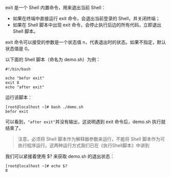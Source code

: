 exit 是一个 Shell 内置命令，用来退出当前 Shell：
- 如果在终端中直接运行 exit 命令，会退出当前登录的 Shell，并关闭终端；
- 如果在 Shell 脚本中出现 exit 命令，会停止执行后边的所有代码，立即退出 Shell 脚本。

exit 命令可以接受的参数是一个状态值 n，代表退出时的状态。如果不指定，默认状态值是 0。

以下面的 Shell 脚本（命名为 demo.sh）为例：
```
#!/bin/bash

echo "befor exit"
exit 8
echo "after exit"
```
运行该脚本：
```
[root@localhost ~]# bash ./demo.sh
befor exit
```
可以看到，`"after exit"`并没有输出，这说明遇到 exit 命令后，demo.sh 执行就结束了。

>注意，必须将 Shell 脚本作为解释器参数来运行，不能将 Shell 脚本作为可执行程序运行。这两种运行方式我们已在《执行Shell脚本》中讲到

我们可以紧接着使用 $? 来获取 demo.sh 的退出状态：
```
[root@localhost ~]# echo $?
8
```